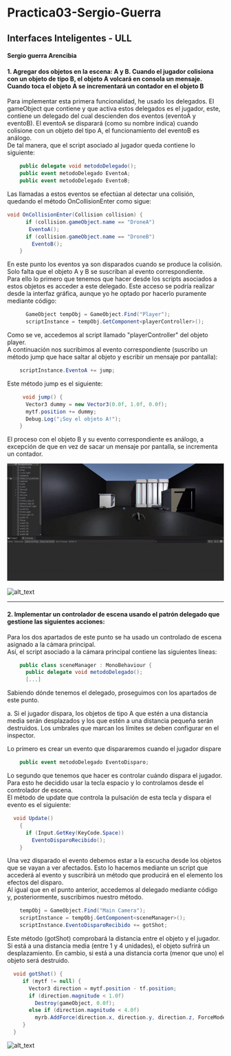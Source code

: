 # Practica03-Sergio-Guerra
## Interfaces Inteligentes - ULL
#### Sergio guerra Arencibia


#### 1. Agregar dos objetos en la escena: A y B. Cuando el jugador colisiona con un objeto de tipo B, el objeto A volcará en consola un mensaje. Cuando toca el objeto A se incrementará un contador en el objeto B  
  
Para implementar esta primera funcionalidad, he usado los delegados. El gameObject que contiene y que activa estos delegados es el jugador, este, contiene un delegado
del cual descienden dos eventos (eventoA y eventoB). El eventoA se disparará (como su nombre indica) cuando colisione con un objeto del tipo A, el funcionamiento del eventoB es análogo.  
De tal manera, que el script asociado al jugador queda contiene lo siguiente:  

```c#
    public delegate void metodoDelegado();
    public event metodoDelegado EventoA;
    public event metodoDelegado EventoB;
```  
Las llamadas a estos eventos se efectúan al detectar una colisión, quedando el método OnCollisionEnter como sigue:  
```c# 
void OnCollisionEnter(Collision collision) {
      if (collision.gameObject.name == "DroneA")
       EventoA();
      if (collision.gameObject.name == "DroneB")
        EventoB();
    }
```  
En este punto los eventos ya son disparados cuando se produce la colisión. Solo falta que el objeto A y B se suscriban al evento correspondiente.  
Para ello lo primero que tenemos que hacer desde los scripts asociados a estos objetos es acceder a este delegado. Este acceso se podría realizar desde
la interfaz gráfica, aunque yo he optado por hacerlo puramente mediante código:  
```c# 
      GameObject tempObj = GameObject.Find("Player");
      scriptInstance = tempObj.GetComponent<playerController>();
```   
Como se ve, accedemos al script llamado "playerController" del objeto player.  
A continuación nos sucribimos al evento correspondiente (suscribo un método jump que hace saltar al objeto y escribir un mensaje por pantalla):  
```c#
    scriptInstance.EventoA += jump;
```  
Este método jump es el siguiente:  
```c#  
     void jump() {
      Vector3 dummy = new Vector3(0.0f, 1.0f, 0.0f);
      mytf.position += dummy;
      Debug.Log("¡Soy el objeto A!");
    }
```  
El proceso con el objeto B y su evento correspondiente es análogo, a excepción de que en vez de sacar un mensaje por pantalla, se incrementa un contador.  
  
![alt_text](https://github.com/ULL-GII-InterfacesII/Practica03-Sergio-Guerra/blob/main/gifs/1ObjetoA.gif)  

![alt_text](https://github.com/ULL-GII-InterfacesII/Practica03-Sergio-Guerra/blob/main/gifs/1ObjetoB.gif)  
 
 --- 
 
#### 2. Implementar un controlador de escena usando el patrón delegado que gestione las siguientes acciones:  
Para los dos apartados de este punto se ha usado un controlado de escena asignado a la cámara principal.  
Así, el script asociado a la cámara principal contiene las siguientes líneas:  
```c#
    public class sceneManager : MonoBehaviour {
      public delegate void metodoDelegado();
      [...]
```  
Sabiendo dónde tenemos el delegado, proseguimos con los apartados de este punto.  
 
a. Si el jugador dispara, los objetos de tipo A que estén a una distancia media serán desplazados y los que estén a una distancia pequeña serán destruidos. Los umbrales que marcan los límites se deben configurar en el inspector.

Lo primero es crear un evento que dispararemos cuando el jugador dispare  

```c#
    public event metodoDelegado EventoDisparo;
```  

Lo segundo que tenemos que hacer es controlar cuándo dispara el jugador. Para esto he decidido usar la tecla espacio y lo controlamos desde el controlador de escena.  
El método de update que controla la pulsación de esta tecla y dispara el evento es el siguiente:  

```c#
  void Update()
    {
      if (Input.GetKey(KeyCode.Space))
        EventoDisparoRecibido();
    }
```  
Una vez disparado el evento debemos estar a la escucha desde los objetos que se vayan a ver afectados. Esto lo hacemos mediante un script que accederá al evento y suscribirá un método que producirá en el elemento los efectos del disparo.  
Al igual que en el punto anterior, accedemos al delegado mediante código y, posteriormente, suscribimos nuestro método.  
```c#
    tempObj = GameObject.Find("Main Camera");
    scriptInstance = tempObj.GetComponent<sceneManager>();
    scriptInstance.EventoDisparoRecibido += gotShot;  
```  
Este método (gotShot) comprobará la distancia entre el objeto y el jugador. 
Si está a una distancia media (entre 1 y 4 unidades), el objeto sufrirá un desplazamiento. En cambio, si está a una distancia corta (menor que uno) el objeto será destruido.  
```c#  
  void gotShot() {
     if (mytf != null) {
       Vector3 direction = mytf.position - tf.position;
       if (direction.magnitude < 1.0f)
         Destroy(gameObject, 0.0f);
       else if (direction.magnitude < 4.0f)
         myrb.AddForce(direction.x, direction.y, direction.z, ForceMode.Impulse);
     }
  }
```
![alt_text](https://github.com/ULL-GII-InterfacesII/Practica03-Sergio-Guerra/blob/main/gifs/Disparos.gif)
